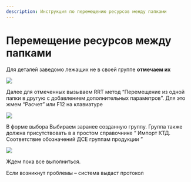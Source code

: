 ```yaml
---
description: Инструкция по перемещению ресурсов между папками
---
```


# Перемещение ресурсов между папками

Для деталей заведомо лежащих не в своей группе **отмечаем их**

![](<../../.gitbook/assets/0 (56).png>)

Далее для отмеченных вызываем RRT метод “Перемещение из одной папки в другую с добавлением дополнительных параметров”. Для это жмем “Расчет” или F12 на клавиатуре

![](<../../.gitbook/assets/1 (55).png>)

В форме выбора Выбираем заранее созданную группу. Группа также должна присутствовать в а простом справочнике “ Импорт КТД. Соответствие обозначений ДСЕ группам продукции ”

![](<../../.gitbook/assets/2 (102).png>)

Ждем пока все выполниться.

Если возникнут проблемы – система выдаст протокол
